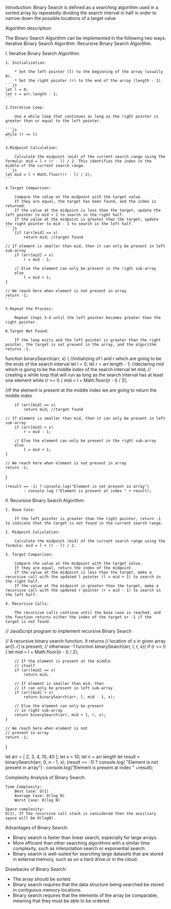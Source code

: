 Introduction:
Binary Search is defined as a searching algorithm used in a sorted array by repeatedly dividing the search interval in half in order to narrow down the possible locations of a target value

Algorithm description:

The Binary Search Algorithm can be implemented in the following two ways:
Iterative Binary Search Algorithm.
Recursive Binary Search Algorithm.


I. Iterative  Binary Search Algorithm:

    1. Initialization:

        * Set the left pointer (l) to the beginning of the array (usually 0).
        * Set the right pointer (r) to the end of the array (length - 1).
    ```js
    let l = 0;
	let r = arr.length - 1;
    ```

    2.Iterative Loop:

        Use a while loop that continues as long as the right pointer is greater than or equal to the left pointer.

    ```js
    while (r >= l) 
    ```
        
    3.Midpoint Calculation:

        Calculate the midpoint (mid) of the current search range using the formula: mid = l + (r - l) / 2. This identifies the index in the middle of the current search range.
    ```js
    let mid = l + Math.floor((r - l) / 2);
    ```

    4.Target Comparison:

        Compare the value at the midpoint with the target value.
        If they are equal, the target has been found, and the index is returned.
        If the value at the midpoint is less than the target, update the left pointer to mid + 1 to search in the right half.
        If the value at the midpoint is greater than the target, update the right pointer to mid - 1 to search in the left half.
    ```js
        {if (arr[mid] == x)
			return mid; //target found

	// If element is smaller than mid, then it can only be present in left sub-array
		if (arr[mid] > x)
			r = mid - 1;
			
		// Else the element can only be present in the right sub-array
		else
			l = mid + 1;
	}
   
	// We reach here when element is not present in array
	return -1;
    ```

    5.Repeat the Process:

        Repeat steps 3-4 until the left pointer becomes greater than the right pointer.

    6.Target Not Found:

        If the loop exits and the left pointer is greater than the right pointer, the target is not present in the array, and the algorithm returns -1.
 

function binarySearch(arr, x)
{ 
//initializing of l and r which are going to be the ends of the search interval
	let l = 0;
	let r = arr.length - 1;
//declaring mid which is going to be the middle index of the search interval
	let mid;
// creating a while loop that will run as long as the search interval has at least one element 
	while (r >= l) {
		mid = l + Math.floor((r - l) / 2);

//If the element is present at the middle index we are going to return the middle index
		
		if (arr[mid] == x)
			return mid; //target found

	// If element is smaller than mid, then it can only be present in left sub-array
		if (arr[mid] > x)
			r = mid - 1;
			
		// Else the element can only be present in the right sub-array
		else
			l = mid + 1;
	}
   
	// We reach here when element is not present in array
	return -1;
}

	
    (result == -1) ? console.log("Element is not present in array")
			: console.log ("Element is present at index " + result);

II. Recursive Binary Search Algorithm:

    1. Base Case:

        If the left pointer is greater than the right pointer, return -1 to indicate that the target is not found in the current search range.

    2. Midpoint Calculation:

        Calculate the midpoint (mid) of the current search range using the formula: mid = l + (r - l) / 2.

    3. Target Comparison:

        Compare the value at the midpoint with the target value.
        If they are equal, return the index of the midpoint.
        If the value at the midpoint is less than the target, make a recursive call with the updated l pointer (l = mid + 1) to search in the right half.
        If the value at the midpoint is greater than the target, make a recursive call with the updated r pointer (r = mid - 1) to search in the left half.

    4. Recursive Calls:

        The recursive calls continue until the base case is reached, and the function returns either the index of the target or -1 if the target is not found.

				
// JavaScript program to implement recursive Binary Search

// A recursive binary search function. It returns
// location of x in given array arr[l..r] is present,
// otherwise -1
function binarySearch(arr, l, r, x){
	if (r >= l) {
		let mid = l + Math.floor((r - l) / 2);

		// If the element is present at the middle
		// itself
		if (arr[mid] == x)
			return mid;

		// If element is smaller than mid, then
		// it can only be present in left sub-array
		if (arr[mid] > x)
			return binarySearch(arr, l, mid - 1, x);

		// Else the element can only be present
		// in right sub-array
		return binarySearch(arr, mid + 1, r, x);
	}

	// We reach here when element is not
	// present in array
	return -1;
}

let arr = [ 2, 3, 4, 10, 40 ];
let x = 10;
let n = arr.length
let result = binarySearch(arr, 0, n - 1, x);
(result == -1) ? console.log( "Element is not present in array")
			: console.log("Element is present at index " +result);


Complexity Analysis of Binary Search:

    Time Complexity: 
        Best Case: O(1)
        Average Case: O(log N)
        Worst Case: O(log N)

    Space complexity: 
    O(1), If the recursive call stack is considered then the auxiliary space will be O(logN).

Advantages of Binary Search:

   * Binary search is faster than linear search, especially for large arrays.
   * More efficient than other searching algorithms with a similar time complexity,   such as interpolation search or exponential search.
   * Binary search is well-suited for searching large datasets that are stored in external memory, such as on a hard drive or in the cloud.

Drawbacks of Binary Search:

   * The array should be sorted.
   * Binary search requires that the data structure being searched be stored in contiguous memory locations. 
   * Binary search requires that the elements of the array be comparable, meaning that they must be able to be ordered.




